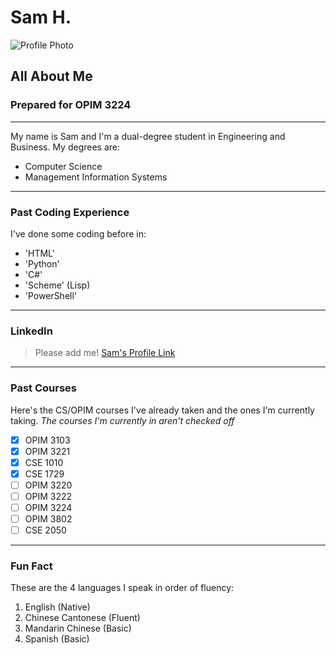 # Sam H.
![Profile Photo](https://media.licdn.com/dms/image/C4D03AQFEPFs-IbOUDw/profile-displayphoto-shrink_100_100/0?e=1554336000&v=beta&t=OM6rPPH7zYHdLXVkkgyqqiXRgjKaPP0vp8jt4PD9vz8)
## All About Me
### Prepared for OPIM 3224
---

My name is Sam and I'm a dual-degree student in Engineering and Business.
My degrees are: 
- Computer Science
- Management Information Systems
---

### Past Coding Experience
I've done some coding before in:
- 'HTML'
- 'Python'
- 'C#' 
- 'Scheme' (Lisp)
- 'PowerShell'
---

### LinkedIn
> Please add me!
[Sam's Profile Link](https://www.linkedin.com/in/samshuang/) 
---

### Past Courses
Here's the CS/OPIM courses I've already taken and the ones I'm currently taking.
*The courses I'm currently in aren't checked off*
- [x] OPIM 3103
- [x] OPIM 3221
- [x] CSE 1010
- [x] CSE 1729
- [ ] OPIM 3220
- [ ] OPIM 3222
- [ ] OPIM 3224
- [ ] OPIM 3802
- [ ] CSE 2050
---

### Fun Fact
These are the 4 languages I speak in order of fluency: 
1. English (Native)
2. Chinese Cantonese (Fluent)
3. Mandarin Chinese (Basic)
4. Spanish (Basic)
